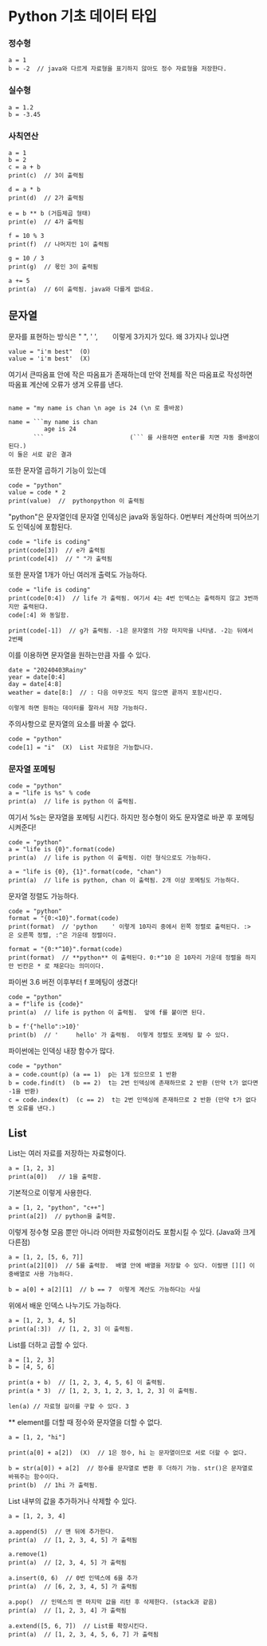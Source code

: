# Python 기초 데이터 타입

### 정수형

```
a = 1
b = -2  // java와 다르게 자료형을 표기하지 않아도 정수 자료형을 저장한다.
```

### 실수형

```
a = 1.2
b = -3.45
```

### 사칙연산

```
a = 1
b = 2
c = a + b
print(c)  // 3이 출력됨

d = a * b
print(d)  // 2가 출력됨

e = b ** b (거듭제곱 형태)
print(e)  // 4가 출력됨

f = 10 % 3
print(f)  // 나머지인 1이 출력됨

g = 10 / 3
print(g)  // 몫인 3이 출력됨

a += 5
print(a)  // 6이 출력됨. java와 다를게 없네요.
```

## 문자열

문자를 표현하는 방식은 "  ", '  ', ```   ``` 이렇게 3가지가 있다. 왜 3가지나 있냐면
```
value = "i'm best"  (O)
value = 'i'm best'  (X)
```
여기서 큰따옴표 안에 작은 따옴표가 존재하는데 만약 전체를 작은 따옴표로 작성하면 따옴표 계산에 오류가 생겨 오류를 낸다.

```

name = "my name is chan \n age is 24 (\n 로 줄바꿈)

name = ```my name is chan
          age is 24
       ```                        (``` 를 사용하면 enter를 치면 자동 줄바꿈이 된다.)
이 둘은 서로 같은 결과
```

또한 문자열 곱하기 기능이 있는데
```
code = "python"
value = code * 2
print(value)  //  pythonpython 이 출력됨
```
"python"은 문자열인데 문자열 인덱싱은 java와 동일하다. 0번부터 계산하며 띄어쓰기도 인덱싱에 포함된다.

```
code = "life is coding"
print(code[3])  // e가 출력됨
print(code[4])  // " "가 출력됨
```

또한 문자열 1개가 아닌 여러개 출력도 가능하다.

```
code = "life is coding"
print(code[0:4])  // life 가 출력됨. 여기서 4는 4번 인덱스는 출력하지 않고 3번까지만 출력된댜.
code[:4] 와 동일함.

print(code[-1])  // g가 출력됨. -1은 문자열의 가장 마지막을 나타냄. -2는 뒤에서 2번째
```

이를 이용하면 문자열을 원하는만큼 자를 수 있다.

```
date = "20240403Rainy"
year = date[0:4]
day = date[4:8]
weather = date[8:]  // : 다음 아무것도 적지 않으면 끝까지 포함시킨다.

이렇게 하면 원하는 데이터를 잘라서 저장 가능하다.
```

주의사항으로 문자열의 요소를 바꿀 수 없다.
```
code = "python"
code[1] = "i"  (X)  List 자료형은 가능합니다.
```

### 문자열 포메팅

```
code = "python"
a = "life is %s" % code
print(a)  // life is python 이 출력됨.
```
여기서 %s는 문자열을 포메팅 시킨다. 하지만 정수형이 와도 문자열로 바꾼 후 포메팅 시켜준다!

```
code = "python"
a = "life is {0}".format(code)
print(a)  // life is python 이 출력됨. 이런 형식으로도 가능하다.

a = "life is {0}, {1}".format(code, "chan")
print(a)  // life is python, chan 이 출력됨. 2개 이상 포메팅도 가능하다.
```

문자열 정렬도 가능하다.

```
code = "python"
format = "{0:<10}".format(code)
print(format)  // 'python    ' 이렇게 10자리 중에서 왼쪽 정렬로 출력된다. :>  은 오른쪽 정렬, :^은 가운데 정렬이다.

format = "{0:*^10}".format(code)
print(format)  // **python** 이 출력된다. 0:*^10 은 10자리 가운데 정렬을 하지만 빈칸은 * 로 채운다는 의미이다.
```

파이썬 3.6 버전 이후부터 f 포메팅이 생겼다!

```
code = "python"
a = f"life is {code}"
print(a)  // life is python 이 출력됨.  앞에 f를 붙이면 된다.

b = f'{"hello":>10}'
print(b)  // '     hello' 가 출력됨.  이렇게 정렬도 포메팅 할 수 있다.
```

파이썬에는 인덱싱 내장 함수가 많다.

```
code = "python"
a = code.count(p) (a == 1)  p는 1개 있으므로 1 반환
b = code.find(t)  (b == 2)  t는 2번 인덱싱에 존재하므로 2 반환 (만약 t가 없다면 -1을 반환)
c = code.index(t)  (c == 2)  t는 2번 인덱싱에 존재하므로 2 반환 (만약 t가 없다면 오류를 낸다.)
```

## List

List는 여러 자료를 저장하는 자료형이다.
```
a = [1, 2, 3]
print(a[0])   // 1을 출력함.
```
기본적으로 이렇게 사용한다.

```
a = [1, 2, "python", "c++"]
print(a[2])  // python을 출력함.
```
이렇게 정수형 모음 뿐만 아니라 어떠한 자료형이라도 포함시킬 수 있다. (Java와 크게 다른점)

```
a = [1, 2, [5, 6, 7]]
print(a[2][0])  // 5를 출력함.  배열 안에 배열을 저장할 수 있다. 이럴땐 [][] 이중배열로 사용 가능하다.

b = a[0] + a[2][1]  // b == 7  이렇게 계산도 가능하다는 사실
```

위에서 배운 인덱스 나누기도 가능하다.
```
a = [1, 2, 3, 4, 5]
print(a[:3])  // [1, 2, 3] 이 출력됨.
```

List를 더하고 곱할 수 있다.
```
a = [1, 2, 3]
b = [4, 5, 6]

print(a + b)  // [1, 2, 3, 4, 5, 6] 이 출력됨.
print(a * 3)  // [1, 2, 3, 1, 2, 3, 1, 2, 3] 이 출력됨.

len(a) // 자료형 길이를 구할 수 있다. 3
```

** element를 더할 때 정수와 문자열을 더할 수 없다.
```
a = [1, 2, "hi"]

print(a[0] + a[2])  (X)  // 1은 정수, hi 는 문자열이므로 서로 더할 수 없다.

b = str(a[0]) + a[2]  // 정수를 문자열로 변환 후 더하기 가능. str()은 문자열로 바꿔주는 함수이다.
print(b)  // 1hi 가 출력됨.
```

List 내부의 값을 추가하거나 삭제할 수 있다.

```
a = [1, 2, 3, 4]

a.append(5)  // 맨 뒤에 추가한다.
print(a)  // [1, 2, 3, 4, 5] 가 출력됨

a.remove(1)
print(a)  // [2, 3, 4, 5] 가 출력됨

a.insert(0, 6)  // 0번 인덱스에 6을 추가
print(a)  // [6, 2, 3, 4, 5] 가 출력됨

a.pop()  // 인덱스의 맨 마지막 값을 리턴 후 삭제한다. (stack과 같음)
print(a)  // [1, 2, 3, 4] 가 출력됨

a.extend([5, 6, 7])  // List를 확장시킨다.
print(a)  // [1, 2, 3, 4, 5, 6, 7] 가 출력됨
```

